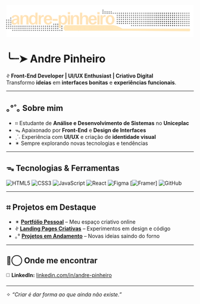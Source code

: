 ![Banner](./banner.png)

# ╰┈➤ Andre Pinheiro  

𖤝 **Front-End Developer | UI/UX Enthusiast | Criativo Digital**  
Transformo **ideias** em **interfaces bonitas** e **experiências funcionais**.

---

## ｡°˚｡ Sobre mim
- ⌗  Estudante de **Análise e Desenvolvimento de Sistemas** no **Uniceplac**  
- ᯓ Apaixonado por **Front-End** e **Design de Interfaces**  
- ˎˊ˗ Experiência com **UI/UX** e criação de **identidade visual**  
- ✴︎ Sempre explorando novas tecnologias e tendências

---

## ᯓ Tecnologias & Ferramentas
![HTML5](https://img.shields.io/badge/HTML5-E34F26?style=for-the-badge&logo=html5&logoColor=white)
![CSS3](https://img.shields.io/badge/CSS3-1572B6?style=for-the-badge&logo=css3&logoColor=white)
![JavaScript](https://img.shields.io/badge/JavaScript-F7DF1E?style=for-the-badge&logo=javascript&logoColor=black)
![React](https://img.shields.io/badge/React-20232A?style=for-the-badge&logo=react&logoColor=61DAFB)
![Figma](https://img.shields.io/badge/Figma-F24E1E?style=for-the-badge&logo=figma&logoColor=white)
[![Framer](https://img.shields.io/badge/Framer-05F?style=for-the-badge&logo=framer&logoColor=fff)]
![GitHub](https://img.shields.io/badge/GitHub-181717?style=for-the-badge&logo=github&logoColor=white)

---

## ⌗ Projetos em Destaque
- ✴︎ [**Portfólio Pessoal**](https://behance.net/drepimelo) – Meu espaço criativo online  
- 𖤝 [**Landing Pages Criativas**](#) – Experimentos em design e código  
- ｡° [**Projetos em Andamento**](#) – Novas ideias saindo do forno

---

## ⊚⃝ Onde me encontrar 
◻️ **LinkedIn:** [linkedin.com/in/andre-pinheiro](https://linkedin.com/in/andre-pinheiro)  

---

✧ _“Criar é dar forma ao que ainda não existe.”_
